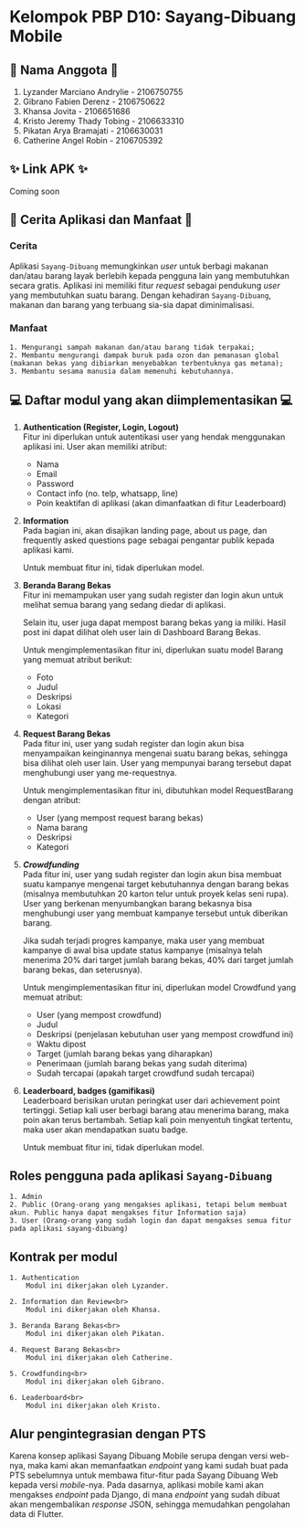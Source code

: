 # Kelompok PBP D10: Sayang-Dibuang Mobile

## 📌 Nama Anggota 📌

1. Lyzander Marciano Andrylie - 2106750755
2. Gibrano Fabien Derenz - 2106750622
3. Khansa Jovita - 2106651686
4. Kristo Jeremy Thady Tobing - 2106633310
5. Pikatan Arya Bramajati - 2106630031
6. Catherine Angel Robin - 2106705392

## ✨ Link APK ✨

Coming soon

## 📜 Cerita Aplikasi dan Manfaat 📜

### Cerita

Aplikasi `Sayang-Dibuang` memungkinkan _user_ untuk berbagi makanan dan/atau barang layak berlebih kepada pengguna lain yang membutuhkan secara gratis. Aplikasi ini memiliki fitur _request_ sebagai pendukung _user_ yang membutuhkan suatu barang. Dengan kehadiran `Sayang-Dibuang`, makanan dan barang yang terbuang sia-sia dapat diminimalisasi.

### Manfaat

    1. Mengurangi sampah makanan dan/atau barang tidak terpakai;
    2. Membantu mengurangi dampak buruk pada ozon dan pemanasan global (makanan bekas yang dibiarkan menyebabkan terbentuknya gas metana);
    3. Membantu sesama manusia dalam memenuhi kebutuhannya.

## 💻 Daftar modul yang akan diimplementasikan 💻

1. **Authentication (Register, Login, Logout)**<br>
   Fitur ini diperlukan untuk autentikasi user yang hendak menggunakan aplikasi ini. User akan memiliki atribut:
   - Nama
   - Email
   - Password
   - Contact info (no. telp, whatsapp, line)
   - Poin keaktifan di aplikasi (akan dimanfaatkan di fitur Leaderboard)
2. **Information**<br>
   Pada bagian ini, akan disajikan landing page, about us page, dan frequently asked questions page sebagai pengantar publik kepada aplikasi kami.

   Untuk membuat fitur ini, tidak diperlukan model.

3. **Beranda Barang Bekas**<br>
   Fitur ini memampukan user yang sudah register dan login akun untuk melihat semua barang yang sedang diedar di aplikasi.

   Selain itu, user juga dapat mempost barang bekas yang ia miliki. Hasil post ini dapat dilihat oleh user lain di Dashboard Barang Bekas.

   Untuk mengimplementasikan fitur ini, diperlukan suatu model Barang yang memuat atribut berikut:

   - Foto
   - Judul
   - Deskripsi
   - Lokasi
   - Kategori

4. **Request Barang Bekas**<br>
   Pada fitur ini, user yang sudah register dan login akun bisa menyampaikan keinginannya mengenai suatu barang bekas, sehingga bisa dilihat oleh user lain. User yang mempunyai barang tersebut dapat menghubungi user yang me-requestnya.

   Untuk mengimplementasikan fitur ini, dibutuhkan model RequestBarang dengan atribut:

   - User (yang mempost request barang bekas)
   - Nama barang
   - Deskripsi
   - Kategori

5. **_Crowdfunding_**<br>
   Pada fitur ini, user yang sudah register dan login akun bisa membuat suatu kampanye mengenai target kebutuhannya dengan barang bekas (misalnya membutuhkan 20 karton telur untuk proyek kelas seni rupa). User yang berkenan menyumbangkan barang bekasnya bisa menghubungi user yang membuat kampanye tersebut untuk diberikan barang.

   Jika sudah terjadi progres kampanye, maka user yang membuat kampanye di awal bisa update status kampanye (misalnya telah menerima 20% dari target jumlah barang bekas, 40% dari target jumlah barang bekas, dan seterusnya).

   Untuk mengimplementasikan fitur ini, diperlukan model Crowdfund yang memuat atribut:

   - User (yang mempost crowdfund)
   - Judul
   - Deskripsi (penjelasan kebutuhan user yang mempost crowdfund ini)
   - Waktu dipost
   - Target (jumlah barang bekas yang diharapkan)
   - Penerimaan (jumlah barang bekas yang sudah diterima)
   - Sudah tercapai (apakah target crowdfund sudah tercapai)

6. **Leaderboard, badges (gamifikasi)**<br>
   Leaderboard berisikan urutan peringkat user dari achievement point tertinggi. Setiap kali user berbagi barang atau menerima barang, maka poin akan terus bertambah. Setiap kali poin menyentuh tingkat tertentu, maka user akan mendapatkan suatu badge.

   Untuk membuat fitur ini, tidak diperlukan model.

## Roles pengguna pada aplikasi `Sayang-Dibuang`<br>

    1. Admin
    2. Public (Orang-orang yang mengakses aplikasi, tetapi belum membuat akun. Public hanya dapat mengakses fitur Information saja)
    3. User (Orang-orang yang sudah login dan dapat mengakses semua fitur pada aplikasi sayang-dibuang)

## Kontrak per modul<br>

    1. Authentication
        Modul ini dikerjakan oleh Lyzander.

    2. Information dan Review<br>
        Modul ini dikerjakan oleh Khansa.

    3. Beranda Barang Bekas<br>
        Modul ini dikerjakan oleh Pikatan.

    4. Request Barang Bekas<br>
        Modul ini dikerjakan oleh Catherine.

    5. Crowdfunding<br>
        Modul ini dikerjakan oleh Gibrano.

    6. Leaderboard<br>
        Modul ini dikerjakan oleh Kristo.

## Alur pengintegrasian dengan PTS<br>
Karena konsep aplikasi Sayang Dibuang Mobile serupa dengan versi web-nya, maka kami akan memanfaatkan _endpoint_ yang kami sudah buat pada PTS sebelumnya untuk membawa fitur-fitur pada Sayang Dibuang Web kepada versi _mobile_-nya. Pada dasarnya, aplikasi mobile kami akan mengakses _endpoint_ pada Django, di mana _endpoint_ yang sudah dibuat akan mengembalikan _response_ JSON, sehingga memudahkan pengolahan data di Flutter.
